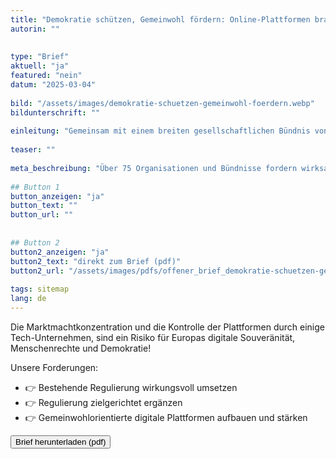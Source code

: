 ```yaml
---
title: "Demokratie schützen, Gemeinwohl fördern: Online-Plattformen brauchen Kontrolle"
autorin: ""
 
 
type: "Brief"
aktuell: "ja"
featured: "nein"
datum: "2025-03-04"
 
bild: "/assets/images/demokratie-schuetzen-gemeinwohl-foerdern.webp"
bildunterschrift: ""
 
einleitung: "Gemeinsam mit einem breiten gesellschaftlichen Bündnis von mehr als 75 NGOs, Kirchen, (Wirtschafts-)Verbänden und Bündnissen mit über 1.000 Mitgliedsorganisationen fordern wir die Verhandlungsführenden von CDU/CSU und SPD in einem heute veröffentlichten Brief auf, die Kontrolle von Online-Plattformen und eine gemeinwohlorientierte Digitalisierung auf die Agenda der Sondierungsgespräche zu setzen!"
 
teaser: ""
 
meta_beschreibung: "Über 75 Organisationen und Bündnisse fordern wirksame Kontrolle digitaler Plattformen."
 
## Button 1
button_anzeigen: "ja" 
button_text: ""
button_url: ""
 
 
## Button 2
button2_anzeigen: "ja"
button2_text: "direkt zum Brief (pdf)"
button2_url: "/assets/images/pdfs/offener_brief_demokratie-schuetzen-gemeinwohl-foerdern.pdf"
 
tags: sitemap
lang: de
---
```

Die Marktmachtkonzentration und die Kontrolle der Plattformen durch einige Tech-Unternehmen, sind ein Risiko für Europas digitale Souveränität, Menschenrechte und Demokratie!
 
Unsere Forderungen:
 
  * 👉 Bestehende Regulierung wirkungsvoll umsetzen
  * 👉 Regulierung zielgerichtet ergänzen
  * 👉 Gemeinwohlorientierte digitale Plattformen aufbauen und stärken
  
<a href="/assets/images/pdfs/offener_brief_demokratie-schuetzen-gemeinwohl-foerdern.pdf">
<button class="btn-dark">Brief herunterladen (pdf)</button>
</a>
